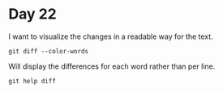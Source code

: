 # Day 22

I want to visualize the changes in a readable way for the text.

    git diff --color-words

Will display the differences for each word rather than per line.

    git help diff
